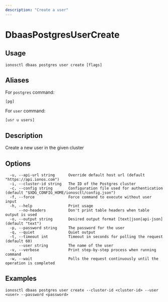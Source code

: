 ```yaml
---
description: "Create a user"
---
```


# DbaasPostgresUserCreate

## Usage

```text
ionosctl dbaas postgres user create [flags]
```

## Aliases

For `postgres` command:

```text
[pg]
```

For `user` command:

```text
[usr u users]
```

## Description

Create a new user in the given cluster

## Options

```text
  -u, --api-url string      Override default host url (default "https://api.ionos.com")
  -i, --cluster-id string   The ID of the Postgres cluster
  -c, --config string       Configuration file used for authentication (default "$XDG_CONFIG_HOME/ionosctl/config.json")
  -f, --force               Force command to execute without user input
  -h, --help                Print usage
      --no-headers          Don't print table headers when table output is used
  -o, --output string       Desired output format [text|json|api-json] (default "text")
  -p, --password string     The password for the user
  -q, --quiet               Quiet output
  -t, --timeout int         Timeout in seconds for polling the request (default 60)
      --user string         The name of the user
  -v, --verbose             Print step-by-step process when running command
  -w, --wait                Polls the request continuously until the operation is completed
```

## Examples

```text
ionosctl dbaas postgres user create --cluster-id <cluster-id> --user <user> --password <password>
```

